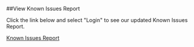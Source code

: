 ##View Known Issues Report

Click the link below and select "Login" to see our updated Known Issues Report. 

[Known Issues Report](http://fogbugz.izenda.us/reporting/rs.aspx?rn=Tracking_DO_NOT_EDIT\\KIL\\KnownIssues&iframe=true)